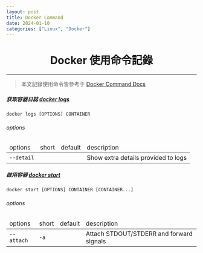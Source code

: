 ```yaml
---
layout: post
title: Docker Command
date: 2024-01-10
categories: ["Linux", "Docker"]
---
```


# <center>Docker 使用命令記錄</center>
***
> 本文記錄使用命令皆參考于 [Docker Command Docs](https://docs.docker.com/engine/reference/commandline/docker/ "Docker Command Docs")
>

##### 获取容器日誌 [docker logs](https://docs.docker.com/engine/reference/commandline/logs/ "docker logs")
``` shell
docker logs [OPTIONS] CONTAINER
```
###### options
<table>
    <thead>
    <tr>
        <td>options</td>
        <td>short</td>
        <td>default</td>
        <td>description</td>
    </tr>
    </thead>
    <tbody>
    <tr>
        <td><code>--detail</code></td>
        <td></td>
        <td></td>
        <td>Show extra details provided to logs</td>
    </tr>
    </tbody>
</table>

##### 啟用容器 [docker start](https://docs.docker.com/engine/reference/commandline/start/ "docker start")
``` shell
docker start [OPTIONS] CONTAINER [CONTAINER...]
```
###### options
<table>
    <thead>
    <tr>
        <td>options</td>
        <td>short</td>
        <td>default</td>
        <td>description</td>
    </tr>
    </thead>
    <tbody>
    <tr>
        <td><code>--attach</code></td>
        <td><code>-a</code></td>
        <td></td>
        <td>Attach STDOUT/STDERR and forward signals</td>
    </tr>
    </tbody>
</table>